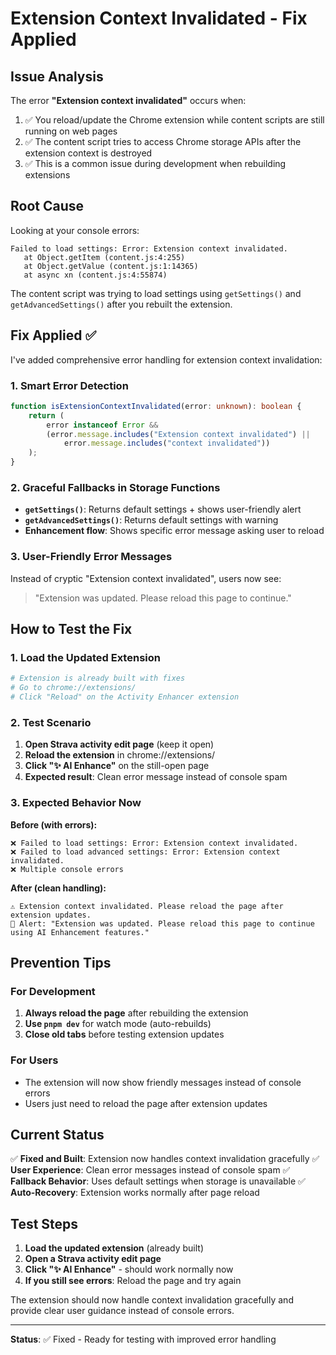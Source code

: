 # Extension Context Invalidated - Fix Applied

## Issue Analysis

The error **"Extension context invalidated"** occurs when:

1. ✅ You reload/update the Chrome extension while content scripts are still running on web pages
2. ✅ The content script tries to access Chrome storage APIs after the extension context is destroyed
3. ✅ This is a common issue during development when rebuilding extensions

## Root Cause

Looking at your console errors:
```
Failed to load settings: Error: Extension context invalidated.
   at Object.getItem (content.js:4:255)
   at Object.getValue (content.js:1:14365)
   at async xn (content.js:4:55874)
```

The content script was trying to load settings using `getSettings()` and `getAdvancedSettings()` after you rebuilt the extension.

## Fix Applied ✅

I've added comprehensive error handling for extension context invalidation:

### 1. Smart Error Detection
```typescript
function isExtensionContextInvalidated(error: unknown): boolean {
	return (
		error instanceof Error &&
		(error.message.includes("Extension context invalidated") ||
			error.message.includes("context invalidated"))
	);
}
```

### 2. Graceful Fallbacks in Storage Functions
- **`getSettings()`**: Returns default settings + shows user-friendly alert
- **`getAdvancedSettings()`**: Returns default settings with warning
- **Enhancement flow**: Shows specific error message asking user to reload

### 3. User-Friendly Error Messages
Instead of cryptic "Extension context invalidated", users now see:
> "Extension was updated. Please reload this page to continue."

## How to Test the Fix

### 1. Load the Updated Extension
```bash
# Extension is already built with fixes
# Go to chrome://extensions/
# Click "Reload" on the Activity Enhancer extension
```

### 2. Test Scenario
1. **Open Strava activity edit page** (keep it open)
2. **Reload the extension** in chrome://extensions/
3. **Click "✨ AI Enhance"** on the still-open page
4. **Expected result**: Clean error message instead of console spam

### 3. Expected Behavior Now

**Before (with errors):**
```
❌ Failed to load settings: Error: Extension context invalidated.
❌ Failed to load advanced settings: Error: Extension context invalidated.
❌ Multiple console errors
```

**After (clean handling):**
```
⚠️ Extension context invalidated. Please reload the page after extension updates.
🔔 Alert: "Extension was updated. Please reload this page to continue using AI Enhancement features."
```

## Prevention Tips

### For Development
1. **Always reload the page** after rebuilding the extension
2. **Use `pnpm dev`** for watch mode (auto-rebuilds)
3. **Close old tabs** before testing extension updates

### For Users
- The extension will now show friendly messages instead of console errors
- Users just need to reload the page after extension updates

## Current Status

✅ **Fixed and Built**: Extension now handles context invalidation gracefully
✅ **User Experience**: Clean error messages instead of console spam
✅ **Fallback Behavior**: Uses default settings when storage is unavailable
✅ **Auto-Recovery**: Extension works normally after page reload

## Test Steps

1. **Load the updated extension** (already built)
2. **Open a Strava activity edit page**
3. **Click "✨ AI Enhance"** - should work normally now
4. **If you still see errors**: Reload the page and try again

The extension should now handle context invalidation gracefully and provide clear user guidance instead of console errors.

---

**Status**: ✅ Fixed - Ready for testing with improved error handling